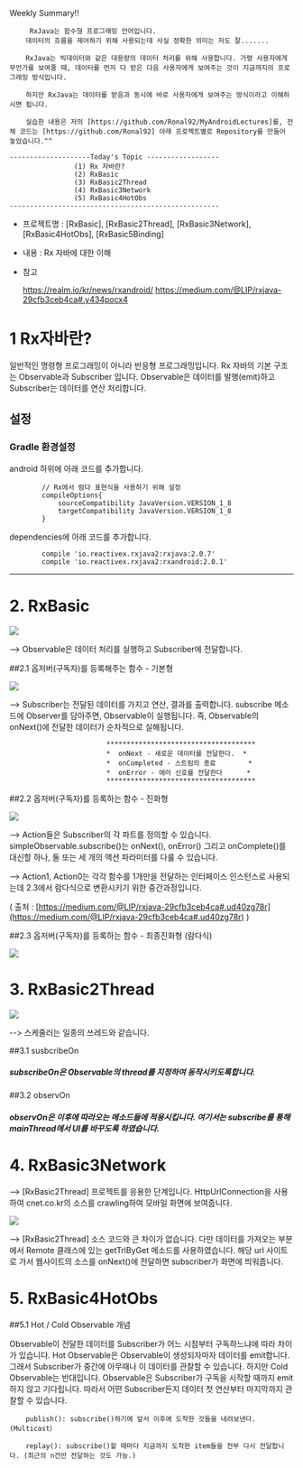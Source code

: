 Weekly Summary!!

		 RxJava는 함수형 프로그래밍 언어입니다.
		데이터의 흐름을 제어하기 위해 사용되는데 사실 정확한 의미는 저도 잘.......

		RxJava는 빅데이터와 같은 대용량의 데이터 처리를 위해 사용합니다. 가령 사용자에게 무언가를 보여줄 때, 데이터를 먼저 다 받은 다음 사용자에게 보여주는 것이 지금까지의 프로그래밍 방식입니다.

		하지만 RxJava는 데이터를 받음과 동시에 바로 사용자에게 보여주는 방식이라고 이해하시면 됩니다. 		

		실습한 내용은 저의 [https://github.com/Ronal92/MyAndroidLectures]를, 전체 코드는 [https://github.com/Ronal92] 아래 프로젝트별로 Repository를 만들어 놓았습니다.^^

    --------------------Today's Topic ------------------
					(1) Rx 자바란?
					(2) RxBasic
					(3) RxBasic2Thread
					(4) RxBasic3Network
					(5) RxBasic4HotObs
	----------------------------------------------------

- 프로젝트명 : [RxBasic], [RxBasic2Thread], [RxBasic3Network], [RxBasic4HotObs], [RxBasic5Binding]

- 내용 : Rx 자바에 대한 이해 

- 참고

	https://realm.io/kr/news/rxandroid/
	https://medium.com/@LIP/rxjava-29cfb3ceb4ca#.y434pocx4

# 1 Rx자바란?

일반적인 명령형 프로그래밍이 아니라 반응형 프로그래밍입니다. Rx 자바의 기본 구조는 Observable과 Subscriber 입니다. Observable은 데이터를 발행(emit)하고 Subscriber는 데이터를 연산 처리합니다. 


## 설정

### Gradle 환경설정

android 하위에 아래 코드를 추가합니다.

		    // Rx에서 람다 표현식을 사용하기 위해 설정
		    compileOptions{
		        sourceCompatibility JavaVersion.VERSION_1_8
		        targetCompatibility JavaVersion.VERSION_1_8
		    }

dependencies에 아래 코드를 추가합니다.

		    compile 'io.reactivex.rxjava2:rxjava:2.0.7'
		    compile 'io.reactivex.rxjava2:rxandroid:2.0.1'

---------------------------------------------------

# 2. RxBasic


![](http://i.imgur.com/8ehJf5n.png)

--> Observable은 데이터 처리를 실행하고 Subscriber에 전달합니다.


##2.1 옵저버(구독자)를 등록해주는 함수 - 기본형

![](http://i.imgur.com/c75LuiT.png)

--> Subscriber는 전달된 데이터를 가지고 연산, 결과를 출력합니다. subscribe 메소드에 Observer를 담아주면, Observable이 실행됩니다. 즉, Observable의 onNext()에 전달한 데이터가 순차적으로 실해됩니다.
							
							*************************************
							*  onNext - 새로운 데이터를 전달한다.  *
							*  onCompleted - 스트림의 종료        *
							*  onError - 에러 신호를 전달한다	  *
							*************************************    

##2.2 옵저버(구독자)를 등록하는 함수 - 진화형

![](http://i.imgur.com/rICga4r.png)

--> Action들은 Subscriber의 각 파트를 정의할 수 있습니다. simpleObservable.subscribe()는 onNext(), onError() 그리고 onComplete()를 대신할 하나, 둘 또는 세 개의 액션 파라미터를 다룰 수 있습니다.

--> Action1, Action0는 각각 함수를 1개만을 전달하는 인터페이스 인스턴스로 사용되는데 2.3에서 람다식으로 변환시키기 위한 중간과정입니다.	

( 출처 : [https://medium.com/@LIP/rxjava-29cfb3ceb4ca#.ud40zg78r](https://medium.com/@LIP/rxjava-29cfb3ceb4ca#.ud40zg78r) )


##2.3 옵저버(구독자)를 등록하는 함수 - 최종진화형 (람다식)

![](http://i.imgur.com/8ZsjRKS.png)


# 3. RxBasic2Thread


![](http://i.imgur.com/uRo4u4e.png)

--> 스케줄러는 일종의 쓰레드와 같습니다. 

##3.1 susbcribeOn 

##### subscribeOn은 Observable의 thread를 지정하여 동작시키도록합니다.

##3.2 observOn

##### observOn은 이후에 따라오는 메소드들에 적용시킵니다. 여기서는 subscribe를 통해 mainThread에서 UI를 바꾸도록 하였습니다.

# 4. RxBasic3Network

--> [RxBasic2Thread] 프로젝트를 응용한 단계입니다. HttpUrlConnection을 사용하여 cnet.co.kr의 소스를 crawling하여 모바일 화면에 보여줍니다.

![](http://i.imgur.com/3e2jHAQ.png)

--> [RxBasic2Thread] 소스 코드와 큰 차이가 없습니다. 다만 데이터를 가져오는 부분에서 Remote 클래스에 있는 getTrlByGet 메소드를 사용하였습니다. 해당 url 사이트로 가서 웹사이트의 소스를 onNext()에 전달하면 subscriber가 화면에 띄워줍니다.

# 5. RxBasic4HotObs

##5.1 Hot / Cold Observable 개념

Observable이 전달한 데이터를 Subscriber가 어느 시점부터 구독하느냐에 따라 차이가 있습니다. Hot Observable은 Observable이 생성되자마자 데이터를 emit합니다. 그래서 Subscriber가 중간에 아무때나 이 데이터를 관찰할 수 있습니다. 하지만 Cold Observable는 반대입니다. Observable은 Subscriber가 구독을 시작할 때까지 emit하지 않고 기다립니다. 따라서 어떤 Subscriber든지 데이터 첫 연산부터 마지막까지 관찰할 수 있습니다.


		publish(): subscribe()하기에 앞서 이후에 도착한 것들을 내려보낸다. (Multicast）

		replay(): subscribe()할 때마다 지금까지 도착한 item들을 전부 다시 전달합니다. (최근의 n건만 전달하는 것도 가능.)


